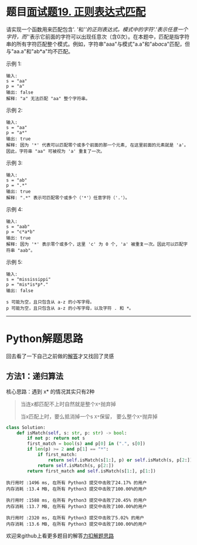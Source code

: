 # 题目[面试题19. 正则表达式匹配](https://leetcode-cn.com/problems/zheng-ze-biao-da-shi-pi-pei-lcof/)

请实现一个函数用来匹配包含'. '和'*'的正则表达式。模式中的字符'.'表示任意一个字符，而'*'表示它前面的字符可以出现任意次（含0次）。在本题中，匹配是指字符串的所有字符匹配整个模式。例如，字符串"aaa"与模式"a.a"和"ab*ac*a"匹配，但与"aa.a"和"ab*a"均不匹配。

示例 1:

```
输入:
s = "aa"
p = "a"
输出: false
解释: "a" 无法匹配 "aa" 整个字符串。
```



示例 2:

```
输入:
s = "aa"
p = "a*"
输出: true
解释: 因为 '*' 代表可以匹配零个或多个前面的那一个元素, 在这里前面的元素就是 'a'。因此，字符串 "aa" 可被视为 'a' 重复了一次。
```



示例 3:

```
输入:
s = "ab"
p = ".*"
输出: true
解释: ".*" 表示可匹配零个或多个（'*'）任意字符（'.'）。
```



示例 4:

```
输入:
s = "aab"
p = "c*a*b"
输出: true
解释: 因为 '*' 表示零个或多个，这里 'c' 为 0 个, 'a' 被重复一次。因此可以匹配字符串 "aab"。
```



示例 5:

```
输入:
s = "mississippi"
p = "mis*is*p*."
输出: false
```



    s 可能为空，且只包含从 a-z 的小写字母。
    p 可能为空，且只包含从 a-z 的小写字母，以及字符 . 和 *。

*****

# Python解题思路

回去看了一下自己之前做的[解答](https://leetcode-cn.com/problems/regular-expression-matching/solution/zheng-ze-biao-da-shi-pi-pei-pythondui-guan-fang-ti/)才又找回了灵感

## 方法1：递归算法

核心思路：遇到 x* 的情况其实只有2种

> 当连x都匹配不上时自然就是整个`X*`抛弃掉
>
> 当x匹配上时，要么抵消掉一个s `X*`保留， 要么整个`X*`抛弃掉

```python
class Solution:
    def isMatch(self, s: str, p: str) -> bool:
        if not p: return not s
        first_match = bool(s) and p[0] in (".", s[0])
        if len(p) >= 2 and p[1] == "*":
            if first_match:
                return self.isMatch(s[1:], p) or self.isMatch(s, p[2:])
            return self.isMatch(s, p[2:])   
        return first_match and self.isMatch(s[1:], p[1:])
```

```
执行用时 :1496 ms, 在所有 Python3 提交中击败了24.17% 的用户
内存消耗 :13.4 MB, 在所有 Python3 提交中击败了100.00%的用户

执行用时 :1588 ms, 在所有 Python3 提交中击败了20.45% 的用户
内存消耗 :13.7 MB, 在所有 Python3 提交中击败了100.00%的用户

执行用时 :2320 ms, 在所有 Python3 提交中击败了5.02% 的用户
内存消耗 :13.6 MB, 在所有 Python3 提交中击败了100.00%的用户
```

欢迎来github上看更多题目的解答[力扣解题思路](https://github.com/WRAllen/LeetCode)

  